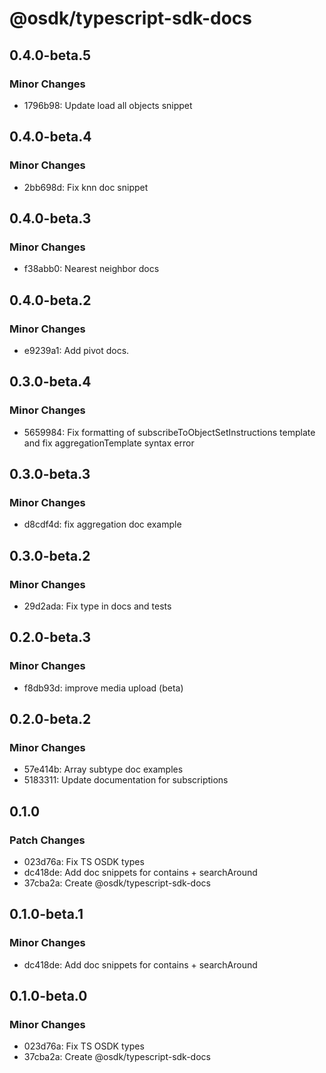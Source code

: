 # @osdk/typescript-sdk-docs

## 0.4.0-beta.5

### Minor Changes

- 1796b98: Update load all objects snippet

## 0.4.0-beta.4

### Minor Changes

- 2bb698d: Fix knn doc snippet

## 0.4.0-beta.3

### Minor Changes

- f38abb0: Nearest neighbor docs

## 0.4.0-beta.2

### Minor Changes

- e9239a1: Add pivot docs.

## 0.3.0-beta.4

### Minor Changes

- 5659984: Fix formatting of subscribeToObjectSetInstructions template and fix aggregationTemplate syntax error

## 0.3.0-beta.3

### Minor Changes

- d8cdf4d: fix aggregation doc example

## 0.3.0-beta.2

### Minor Changes

- 29d2ada: Fix type in docs and tests

## 0.2.0-beta.3

### Minor Changes

- f8db93d: improve media upload (beta)

## 0.2.0-beta.2

### Minor Changes

- 57e414b: Array subtype doc examples
- 5183311: Update documentation for subscriptions

## 0.1.0

### Patch Changes

- 023d76a: Fix TS OSDK types
- dc418de: Add doc snippets for contains + searchAround
- 37cba2a: Create @osdk/typescript-sdk-docs

## 0.1.0-beta.1

### Minor Changes

- dc418de: Add doc snippets for contains + searchAround

## 0.1.0-beta.0

### Minor Changes

- 023d76a: Fix TS OSDK types
- 37cba2a: Create @osdk/typescript-sdk-docs
